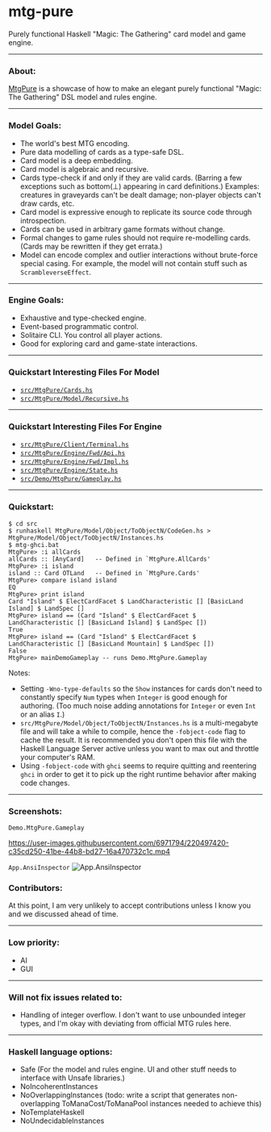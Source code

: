 # mtg-pure
Purely functional Haskell "Magic: The Gathering" card model and game engine.

---

### About:

 [MtgPure](https://github.com/thomaseding/mtg-pure) is a showcase of how to make an elegant purely functional "Magic: The Gathering" DSL model and rules engine.

---

### Model Goals:
- The world's best MTG encoding.
- Pure data modelling of cards as a type-safe DSL.
- Card model is a deep embedding.
- Card model is algebraic and recursive.
- Cards type-check if and only if they are valid cards. (Barring a few exceptions such as bottom(⊥) appearing in card definitions.) Examples: creatures in graveyards can't be dealt damage; non-player objects can't draw cards, etc.
- Card model is expressive enough to replicate its source code through introspection.
- Cards can be used in arbitrary game formats without change.
- Formal changes to game rules should not require re-modelling cards. (Cards may be rewritten if they get errata.)
- Model can encode complex and outlier interactions without brute-force special casing. For example, the model will not contain stuff such as `ScrambleverseEffect`.

---

### Engine Goals:
- Exhaustive and type-checked engine.
- Event-based programmatic control.
- Solitaire CLI. You control all player actions.
- Good for exploring card and game-state interactions.

---

### Quickstart Interesting Files For Model

- [`src/MtgPure/Cards.hs`](src/MtgPure/Cards.hs)
- [`src/MtgPure/Model/Recursive.hs`](src/MtgPure/Model/Recursive.hs)

---

### Quickstart Interesting Files For Engine

- [`src/MtgPure/Client/Terminal.hs`](src/MtgPure/Client/Terminal.hs)
- [`src/MtgPure/Engine/Fwd/Api.hs`](src/MtgPure/Engine/Fwd/Api.hs)
- [`src/MtgPure/Engine/Fwd/Impl.hs`](src/MtgPure/Engine/Fwd/Impl.hs)
- [`src/MtgPure/Engine/State.hs`](src/MtgPure/Engine/State.hs)
- [`src/Demo/MtgPure/Gameplay.hs`](src/Demo/MtgPure/Gameplay.hs)

---

### Quickstart:
```
$ cd src
$ runhaskell MtgPure/Model/Object/ToObjectN/CodeGen.hs > MtgPure/Model/Object/ToObjectN/Instances.hs
$ mtg-ghci.bat
MtgPure> :i allCards
allCards :: [AnyCard]   -- Defined in `MtgPure.AllCards'
MtgPure> :i island
island :: Card OTLand   -- Defined in `MtgPure.Cards'
MtgPure> compare island island
EQ
MtgPure> print island
Card "Island" $ ElectCardFacet $ LandCharacteristic [] [BasicLand Island] $ LandSpec []
MtgPure> island == (Card "Island" $ ElectCardFacet $ LandCharacteristic [] [BasicLand Island] $ LandSpec [])
True
MtgPure> island == (Card "Island" $ ElectCardFacet $ LandCharacteristic [] [BasicLand Mountain] $ LandSpec [])
False
MtgPure> mainDemoGameplay -- runs Demo.MtgPure.Gameplay
```
Notes:
 - Setting `-Wno-type-defaults` so the `Show` instances for cards don't need to constantly specify `Num` types when `Integer` is good enough for authoring. (Too much noise adding annotations for `Integer` or even `Int` or an alias `I`.)
 - `src/MtgPure/Model/Object/ToObjectN/Instances.hs` is a multi-megabyte file and will take a while to compile, hence the `-fobject-code` flag to cache the result. It is recommended you don't open this file with the Haskell Language Server active unless you want to max out and throttle your computer's RAM.
- Using `-fobject-code` with `ghci` seems to require quitting and reentering `ghci` in order to get it to pick up the right runtime behavior after making code changes.
---

### Screenshots:

`Demo.MtgPure.Gameplay`

https://user-images.githubusercontent.com/6971794/220497420-c35cd250-41be-44b8-bd27-16a470732c1c.mp4

`App.AnsiInspector`
![App.AnsiInspector](https://user-images.githubusercontent.com/6971794/216997518-b8ee0a7d-cc24-4c4b-8e6c-1a70494f24a4.png)

### Contributors:
At this point, I am very unlikely to accept contributions unless I know you and we discussed ahead of time.

---

### Low priority:
- AI
- GUI

---

### Will not fix issues related to:
- Handling of integer overflow. I don't want to use unbounded integer types, and I'm okay with deviating from official MTG rules here.

---

### Haskell language options:
- Safe (For the model and rules engine. UI and other stuff needs to interface with Unsafe libraries.)
- NoIncoherentInstances
- NoOverlappingInstances (todo: write a script that generates non-overlapping ToManaCost/ToManaPool instances needed to achieve this)
- NoTemplateHaskell
- NoUndecidableInstances 
